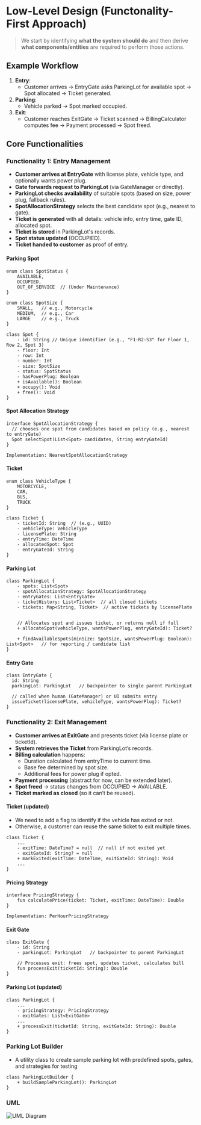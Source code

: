 # Low-Level Design (Functonality-First Approach)
> We start by identifying **what the system should do** and then derive **what components/entities** are required to perform those actions.

## Example Workflow
1. **Entry**:
    - Customer arrives → EntryGate asks ParkingLot for available spot → Spot allocated → Ticket generated.
2. **Parking**:
    - Vehicle parked → Spot marked occupied.
3. **Exit**:
    - Customer reaches ExitGate → Ticket scanned → BillingCalculator computes fee → Payment processed → Spot freed.

## Core Functionalities

### Functionality 1: Entry Management
- **Customer arrives at EntryGate** with license plate, vehicle type, and optionally wants power plug.
- **Gate forwards request to ParkingLot** (via GateManager or directly).
- **ParkingLot checks availability** of suitable spots (based on size, power plug, fallback rules).
- **SpotAllocationStrategy** selects the best candidate spot (e.g., nearest to gate).
- **Ticket is generated** with all details: vehicle info, entry time, gate ID, allocated spot.
- **Ticket is stored** in ParkingLot's records.
- **Spot status updated** (OCCUPIED).
- **Ticket handed to customer** as proof of entry.

#### Parking Spot
```
enum class SpotStatus {
    AVAILABLE,
    OCCUPIED,
    OUT_OF_SERVICE  // (Under Maintenance)
}

enum class SpotSize {
    SMALL,   // e.g., Motorcycle
    MEDIUM,  // e.g., Car
    LARGE    // e.g., Truck
}

class Spot {
    - id: String // Unique identifier (e.g., "F1-R2-S3" for Floor 1, Row 2, Spot 3)
    - floor: Int
    - row: Int
    - number: Int
    - size: SpotSize
    - status: SpotStatus
    - hasPowerPlug: Boolean
    + isAvailable(): Boolean
    + occupy(): Void
    + free(): Void
}
```

#### Spot Allocation Strategy
```
interface SpotAllocationStrategy {
  // chooses one spot from candidates based on policy (e.g., nearest to entryGate)
  Spot selectSpot(List<Spot> candidates, String entryGateId)
}

Implementation: NearestSpotAllocationStrategy
```

#### Ticket
```
enum class VehicleType {
    MOTORCYCLE,
    CAR,
    BUS,
    TRUCK
}

class Ticket {
    - ticketId: String  // (e.g., UUID)
    - vehicleType: VehicleType
    - licensePlate: String
    - entryTime: DateTime
    - allocatedSpot: Spot
    - entryGateId: String
}
```

#### Parking Lot
```
class ParkingLot {
    - spots: List<Spot>
    - spotAllocationStrategy: SpotAllocationStrategy
    - entryGates: List<EntryGate>
    - ticketHistory: List<Ticket>  // all closed tickets
    - tickets: Map<String, Ticket>  // active tickets by licensePlate


    // Allocates spot and issues ticket, or returns null if full
    + allocateSpot(vehicleType, wantsPowerPlug, entryGateId): Ticket? 

    + findAvailableSpots(minSize: SpotSize, wantsPowerPlug: Boolean): List<Spot>   // for reporting / candidate list
}
```

#### Entry Gate
```
class EntryGate {
  id: String
  parkingLot: ParkingLot   // backpointer to single parent ParkingLot

  // called when human (GateManager) or UI submits entry
  issueTicket(licensePlate, vehicleType, wantsPowerPlug): Ticket?
}
```

### Functionality 2: Exit Management
- **Customer arrives at ExitGate** and presents ticket (via license plate or ticketId).
- **System retrieves the Ticket** from ParkingLot’s records.
- **Billing calculation** happens:
    - Duration calculated from entryTime to current time.
    - Base fee determined by spot size.
    - Additional fees for power plug if opted.
- **Payment processing** (abstract for now, can be extended later).
- **Spot freed** → status changes from OCCUPIED → AVAILABLE.
- **Ticket marked as closed** (so it can’t be reused).

#### Ticket (updated)
- We need to add a flag to identify if the vehicle has exited or not. 
- Otherwise, a customer can reuse the same ticket to exit multiple times.

```
class Ticket {
    ...
    - exitTime: DateTime? = null  // null if not exited yet
    - exitGateId: String? = null
    + markExited(exitTime: DateTime, exitGateId: String): Void
    ...
}
```

#### Pricing Strategy

```
interface PricingStrategy {
    fun calculatePrice(ticket: Ticket, exitTime: DateTime): Double
}

Implementation: PerHourPricingStrategy
```

#### Exit Gate
```
class ExitGate {
    - id: String
    - parkingLot: ParkingLot   // backpointer to parent ParkingLot

    // Processes exit: frees spot, updates ticket, calculates bill
    fun processExit(ticketId: String): Double
}
```

#### Parking Lot (updated)
```
class ParkingLot {
    ...
    - pricingStrategy: PricingStrategy
    - exitGates: List<ExitGate>
    ...
    + processExit(ticketId: String, exitGateId: String): Double
}
```

### Parking Lot Builder
- A utility class to create sample parking lot with predefined spots, gates, and strategies for testing
```
class ParkingLotBuilder {
    + buildSampleParkingLot(): ParkingLot
}
```

### UML
![UML Diagram](https://drive.google.com/uc?export=view&id=1jaFr-9QsqcnD1L_HDcG_WJG_hIZlcP44)